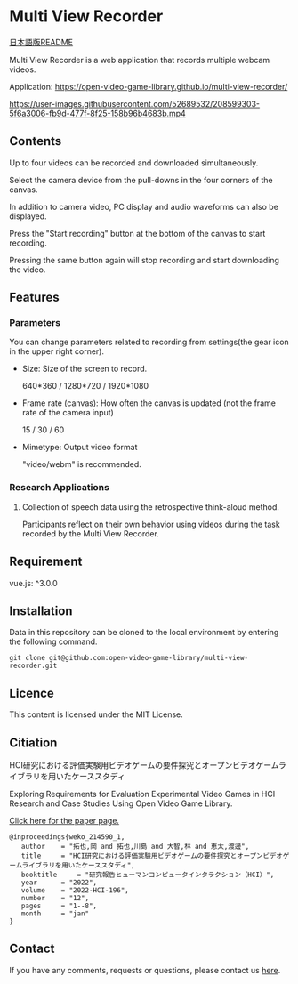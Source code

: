 # Multi View Recorder

[日本語版README](https://github.com/open-video-game-library/multi-view-recorder/blob/master/README.JP.md)

Multi View Recorder is a web application that records multiple webcam videos.

Application: https://open-video-game-library.github.io/multi-view-recorder/

https://user-images.githubusercontent.com/52689532/208599303-5f6a3006-fb9d-477f-8f25-158b96b4683b.mp4


## Contents

Up to four videos can be recorded and downloaded simultaneously.

Select the camera device from the pull-downs in the four corners of the canvas.

In addition to camera video, PC display and audio waveforms can also be displayed.

Press the "Start recording" button at the bottom of the canvas to start recording.

Pressing the same button again will stop recording and start downloading the video.


## Features

### Parameters

You can change parameters related to recording from settings(the gear icon in the upper right corner).

- Size: Size of the screen to record.

   640\*360 / 1280\*720 / 1920\*1080

- Frame rate (canvas): How often the canvas is updated (not the frame rate of the camera input)

   15 / 30 / 60

- Mimetype: Output video format

   "video/webm" is recommended.

### Research Applications

1. Collection of speech data using the retrospective think-aloud method.

   Participants reflect on their own behavior using videos during the task recorded by the Multi View Recorder.


## Requirement

vue.js: ^3.0.0


## Installation

Data in this repository can be cloned to the local environment by entering the following command.

```
git clone git@github.com:open-video-game-library/multi-view-recorder.git
```


## Licence

This content is licensed under the MIT License.


## Citiation

HCI研究における評価実験用ビデオゲームの要件探究とオープンビデオゲームライブラリを用いたケーススタディ

Exploring Requirements for Evaluation Experimental Video Games in HCI Research and Case Studies Using Open Video Game Library.

[Click here for the paper page.](http://id.nii.ac.jp/1001/00214482/)

```
@inproceedings{weko_214590_1,
   author	 = "拓也,岡 and 拓也,川島 and 大智,林 and 恵太,渡邊",
   title	 = "HCI研究における評価実験用ビデオゲームの要件探究とオープンビデオゲームライブラリを用いたケーススタディ",
   booktitle	 = "研究報告ヒューマンコンピュータインタラクション（HCI）",
   year 	 = "2022",
   volume	 = "2022-HCI-196",
   number	 = "12",
   pages	 = "1--8",
   month	 = "jan"
}
```


## Contact

If you have any comments, requests or questions, please contact us [here](https://open-video-game-library.github.io/info/contact/).
